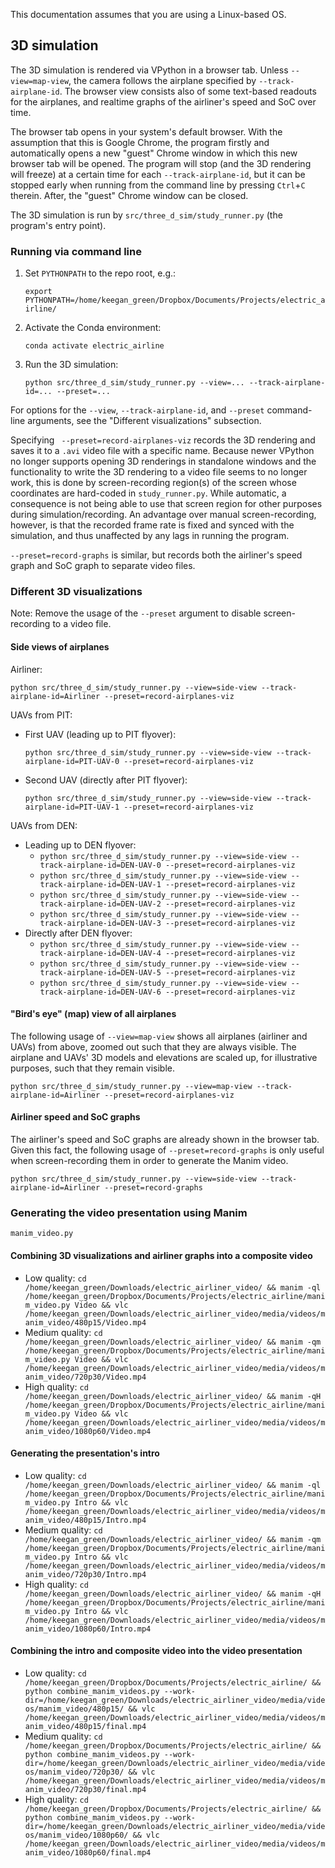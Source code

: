 This documentation assumes that you are using a Linux-based OS.

## 3D simulation

The 3D simulation is rendered via VPython in a browser tab. Unless `--view=map-view`, the camera follows the airplane specified by `--track-airplane-id`. The browser view consists also of some text-based readouts for the airplanes, and realtime graphs of the airliner's speed and SoC over time.

The browser tab opens in your system's default browser. With the assumption that this is Google Chrome, the program firstly and automatically opens a new "guest" Chrome window in which this new browser tab will be opened. The program will stop (and the 3D rendering will freeze) at a certain time for each `--track-airplane-id`, but it can be stopped early when running from the command line by pressing `Ctrl`+`C` therein. After, the "guest" Chrome window can be closed. 

The 3D simulation is run by `src/three_d_sim/study_runner.py` (the program's entry point).

### Running via command line

1. Set `PYTHONPATH` to the repo root, e.g.:
    
    `export PYTHONPATH=/home/keegan_green/Dropbox/Documents/Projects/electric_airline/`
    
2. Activate the Conda environment:
    
    `conda activate electric_airline`
    
3. Run the 3D simulation:
    
    `python src/three_d_sim/study_runner.py --view=... --track-airplane-id=... --preset=...`

For options for the `--view`, `--track-airplane-id`, and `--preset` command-line arguments, see the "Different visualizations" subsection.

Specifying ` --preset=record-airplanes-viz` records the 3D rendering and saves it to a `.avi` video file with a specific name. Because newer VPython no longer supports opening 3D renderings in standalone windows and the functionality to write the 3D rendering to a video file seems to no longer work, this is done by screen-recording region(s) of the screen whose coordinates are hard-coded in `study_runner.py`. While automatic, a consequence is not being able to use that screen region for other purposes during simulation/recording. An advantage over manual screen-recording, however, is that the recorded frame rate is fixed and synced with the simulation, and thus unaffected by any lags in running the program.

`--preset=record-graphs` is similar, but records both the airliner's speed graph and SoC graph to separate video files.

### Different 3D visualizations

Note: Remove the usage of the `--preset` argument to disable screen-recording to a video file.

#### Side views of airplanes

Airliner:

`python src/three_d_sim/study_runner.py --view=side-view --track-airplane-id=Airliner --preset=record-airplanes-viz`

UAVs from PIT:
  - First UAV (leading up to PIT flyover):
    
    `python src/three_d_sim/study_runner.py --view=side-view --track-airplane-id=PIT-UAV-0 --preset=record-airplanes-viz`
    
  - Second UAV (directly after PIT flyover):
    
    `python src/three_d_sim/study_runner.py --view=side-view --track-airplane-id=PIT-UAV-1 --preset=record-airplanes-viz`

UAVs from DEN:
  - Leading up to DEN flyover:
    - `python src/three_d_sim/study_runner.py --view=side-view --track-airplane-id=DEN-UAV-0 --preset=record-airplanes-viz`
    - `python src/three_d_sim/study_runner.py --view=side-view --track-airplane-id=DEN-UAV-1 --preset=record-airplanes-viz`
    - `python src/three_d_sim/study_runner.py --view=side-view --track-airplane-id=DEN-UAV-2 --preset=record-airplanes-viz`
    - `python src/three_d_sim/study_runner.py --view=side-view --track-airplane-id=DEN-UAV-3 --preset=record-airplanes-viz`
  - Directly after DEN flyover:
    - `python src/three_d_sim/study_runner.py --view=side-view --track-airplane-id=DEN-UAV-4 --preset=record-airplanes-viz`
    - `python src/three_d_sim/study_runner.py --view=side-view --track-airplane-id=DEN-UAV-5 --preset=record-airplanes-viz`
    - `python src/three_d_sim/study_runner.py --view=side-view --track-airplane-id=DEN-UAV-6 --preset=record-airplanes-viz`

#### "Bird's eye" (map) view of all airplanes

The following usage of `--view=map-view` shows all airplanes (airliner and UAVs) from above, zoomed out such that they are always visible. The airplane and UAVs' 3D models and elevations are scaled up, for illustrative purposes, such that they remain visible.

`python src/three_d_sim/study_runner.py --view=map-view --track-airplane-id=Airliner --preset=record-airplanes-viz`

#### Airliner speed and SoC graphs

The airliner's speed and SoC graphs are already shown in the browser tab. Given this fact, the following usage of `--preset=record-graphs` is only useful when screen-recording them in order to generate the Manim video.

`python src/three_d_sim/study_runner.py --view=side-view --track-airplane-id=Airliner --preset=record-graphs`

### Generating the video presentation using Manim

`manim_video.py`

#### Combining 3D visualizations and airliner graphs into a composite video

- Low quality: `cd /home/keegan_green/Downloads/electric_airliner_video/ && manim -ql /home/keegan_green/Dropbox/Documents/Projects/electric_airline/manim_video.py Video && vlc /home/keegan_green/Downloads/electric_airliner_video/media/videos/manim_video/480p15/Video.mp4`
- Medium quality: `cd /home/keegan_green/Downloads/electric_airliner_video/ && manim -qm /home/keegan_green/Dropbox/Documents/Projects/electric_airline/manim_video.py Video && vlc /home/keegan_green/Downloads/electric_airliner_video/media/videos/manim_video/720p30/Video.mp4`
- High quality: `cd /home/keegan_green/Downloads/electric_airliner_video/ && manim -qH /home/keegan_green/Dropbox/Documents/Projects/electric_airline/manim_video.py Video && vlc /home/keegan_green/Downloads/electric_airliner_video/media/videos/manim_video/1080p60/Video.mp4`

#### Generating the presentation's intro

- Low quality: `cd /home/keegan_green/Downloads/electric_airliner_video/ && manim -ql /home/keegan_green/Dropbox/Documents/Projects/electric_airline/manim_video.py Intro && vlc /home/keegan_green/Downloads/electric_airliner_video/media/videos/manim_video/480p15/Intro.mp4`
- Medium quality: `cd /home/keegan_green/Downloads/electric_airliner_video/ && manim -qm /home/keegan_green/Dropbox/Documents/Projects/electric_airline/manim_video.py Intro && vlc /home/keegan_green/Downloads/electric_airliner_video/media/videos/manim_video/720p30/Intro.mp4`
- High quality: `cd /home/keegan_green/Downloads/electric_airliner_video/ && manim -qH /home/keegan_green/Dropbox/Documents/Projects/electric_airline/manim_video.py Intro && vlc /home/keegan_green/Downloads/electric_airliner_video/media/videos/manim_video/1080p60/Intro.mp4`

#### Combining the intro and composite video into the video presentation

- Low quality: `cd /home/keegan_green/Dropbox/Documents/Projects/electric_airline/ && python combine_manim_videos.py --work-dir=/home/keegan_green/Downloads/electric_airliner_video/media/videos/manim_video/480p15/ && vlc /home/keegan_green/Downloads/electric_airliner_video/media/videos/manim_video/480p15/final.mp4`
- Medium quality: `cd /home/keegan_green/Dropbox/Documents/Projects/electric_airline/ && python combine_manim_videos.py --work-dir=/home/keegan_green/Downloads/electric_airliner_video/media/videos/manim_video/720p30/ && vlc /home/keegan_green/Downloads/electric_airliner_video/media/videos/manim_video/720p30/final.mp4`
- High quality: `cd /home/keegan_green/Dropbox/Documents/Projects/electric_airline/ && python combine_manim_videos.py --work-dir=/home/keegan_green/Downloads/electric_airliner_video/media/videos/manim_video/1080p60/ && vlc /home/keegan_green/Downloads/electric_airliner_video/media/videos/manim_video/1080p60/final.mp4`
